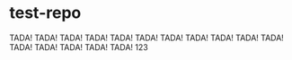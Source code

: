 # test-repo

TADA!
TADA!
TADA!
TADA!
TADA!
TADA!
TADA!
TADA!
TADA!
TADA!
TADA!
TADA!
TADA!
TADA!
TADA!
TADA!
123
